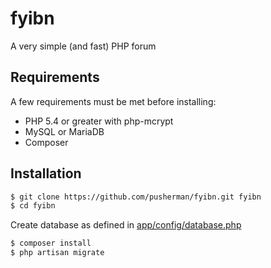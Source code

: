 fyibn
=========
A very simple (and fast) PHP forum

Requirements
-----------

A few requirements must be met before installing:

* PHP 5.4 or greater with php-mcrypt
* MySQL or MariaDB
* Composer

Installation
--------------

```sh
$ git clone https://github.com/pusherman/fyibn.git fyibn
$ cd fyibn
```

Create database as defined in [app/config/database.php](/pusherman/fyibn/blob/master/app/config/database.php)

```sh
$ composer install
$ php artisan migrate
```
